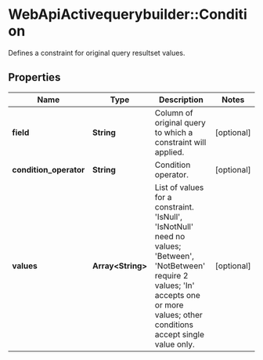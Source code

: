 # WebApiActivequerybuilder::Condition

Defines a constraint for original query resultset values.

## Properties
Name | Type | Description | Notes
------------ | ------------- | ------------- | -------------
**field** | **String** | Column of original query to which a constraint will applied. | [optional] 
**condition_operator** | **String** | Condition operator. | [optional] 
**values** | **Array&lt;String&gt;** | List of values for a constraint. 'IsNull', 'IsNotNull' need no values; 'Between', 'NotBetween' require 2 values; 'In' accepts one or more values; other conditions accept single value only. | [optional] 


